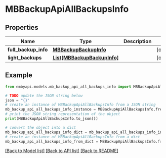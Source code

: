 # MBBackupApiAllBackupsInfo


## Properties

Name | Type | Description | Notes
------------ | ------------- | ------------- | -------------
**full_backup_info** | [**MBBackupBackupInfo**](MBBackupBackupInfo.md) |  | [optional] 
**light_backups** | [**List[MBBackupBackupInfo]**](MBBackupBackupInfo.md) |  | [optional] 

## Example

```python
from embyapi.models.mb_backup_api_all_backups_info import MBBackupApiAllBackupsInfo

# TODO update the JSON string below
json = "{}"
# create an instance of MBBackupApiAllBackupsInfo from a JSON string
mb_backup_api_all_backups_info_instance = MBBackupApiAllBackupsInfo.from_json(json)
# print the JSON string representation of the object
print(MBBackupApiAllBackupsInfo.to_json())

# convert the object into a dict
mb_backup_api_all_backups_info_dict = mb_backup_api_all_backups_info_instance.to_dict()
# create an instance of MBBackupApiAllBackupsInfo from a dict
mb_backup_api_all_backups_info_from_dict = MBBackupApiAllBackupsInfo.from_dict(mb_backup_api_all_backups_info_dict)
```
[[Back to Model list]](../README.md#documentation-for-models) [[Back to API list]](../README.md#documentation-for-api-endpoints) [[Back to README]](../README.md)


